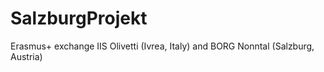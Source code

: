 # SalzburgProjekt
Erasmus+ exchange IIS Olivetti (Ivrea, Italy) and BORG Nonntal (Salzburg, Austria)
